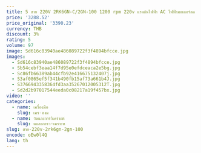 ```yaml
---
title: 5 สาย 220V 2RK6GN-C/2GN-100 1200 rpm 220v แรงดันไฟฟ้า AC ไฟฟ้ามอเตอร์ลด
price: '3288.52'
price_original: '3390.23'
currency: THB
discount: 3%
rating: 5
volume: 97
image: Sd616c83940ae486089722f3f4894bfcce.jpg
images:
  - Sd616c83940ae486089722f3f4894bfcce.jpg
  - Sb54cebf3eaa14f7d95e0efdceaca2e5bg.jpg
  - Sc86fb66389ab44cfb92e416675132407j.jpg
  - S3af0865ef5f341b490fb15af73a661b4J.jpg
  - S3766943358364fd3aa35267012005312T.jpg
  - Sd2d2b97017544eeda0c08217a19f457bx.jpg
video: ''
categories:
  - name: เครื่องมือ
    slug: เคร-องม
  - name: วัดและการวิเคราะห์
    slug: ดและการว-เคราะห
slug: สาย-220v-2rk6gn-2gn-100
encode: oEw0l4Q
lang: th
---
```

  
